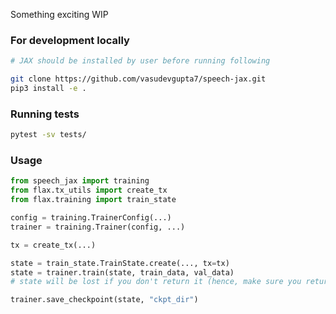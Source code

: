 Something exciting WIP

### For development locally

```bash
# JAX should be installed by user before running following

git clone https://github.com/vasudevgupta7/speech-jax.git
pip3 install -e .
```

### Running tests

```bash
pytest -sv tests/
```

### Usage

```python
from speech_jax import training
from flax.tx_utils import create_tx
from flax.training import train_state

config = training.TrainerConfig(...)
trainer = training.Trainer(config, ...)

tx = create_tx(...)

state = train_state.TrainState.create(..., tx=tx)
state = trainer.train(state, train_data, val_data)
# state will be lost if you don't return it (hence, make sure you return it)

trainer.save_checkpoint(state, "ckpt_dir")
```
